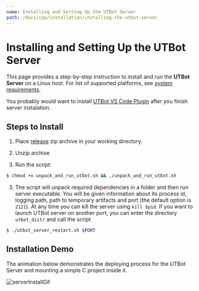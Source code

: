 ```yaml
---
name: Installing and Setting Up the UTBot Server
path: /docs/cpp/installation/installing-the-utbot-server
---
```


# Installing and Setting Up the UTBot Server

This page provides a step-by-step instruction to install and run the **UTBot Server** on a Linux host. For list of
supported platforms, see [system requirements](system-requirements).

You probably would want to install [UTBot VS Code Plugin](install-vscode-plugin) after you finish server instalation.

## Steps to Install

1. Place [release](https://github.com/UnitTestBot/UTBotCpp/releases) zip archive in your working directory.

2. Unzip archive

3. Run the script:

```sh
$ chmod +x unpack_and_run_utbot.sh && ./unpack_and_run_utbot.sh
```

3. The script will unpack required dependencies in a folder and then run server executable. You will be given
   information about its process id, logging path, path to temporary artifacts and port (the default option is `2121`).
   At any time you can kill the server using `kill $pid`. If you want to launch UTBot server on another port, you can
   enter the directory `utbot_distr` and call the script

```sh
$ ./utbot_server_restart.sh $PORT
````

## Installation Demo

The animation below demonstrates the deploying process for the UTBot Server and mounting a simple C project inside it.

![serverInstallGif](https://github.com/UnitTestBot/unittestbot.github.io/raw/source/resources/gifs/serverInstall.gif)
